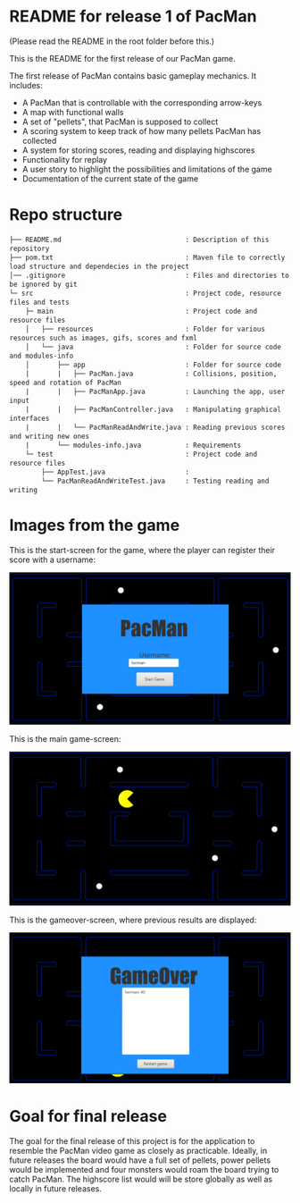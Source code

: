 # README for release 1 of PacMan

(Please read the README in the root folder before this.)

This is the README for the first release of our PacMan game.

The first release of PacMan contains basic gameplay mechanics. It includes: 
- A PacMan that is controllable with the corresponding arrow-keys
- A map with functional walls
- A set of "pellets", that PacMan is supposed to collect
- A scoring system to keep track of how many pellets PacMan has collected
- A system for storing scores, reading and displaying highscores
- Functionality for replay
- A user story to highlight the possibilities and limitations of the game
- Documentation of the current state of the game

# Repo structure
```
├── README.md                               : Description of this repository
├── pom.txt                                 : Maven file to correctly load structure and dependecies in the project
│── .gitignore                              : Files and directories to be ignored by git
└─ src                                      : Project code, resource files and tests
    ├─ main                                 : Project code and resource files
    │   ├── resources                       : Folder for various resources such as images, gifs, scores and fxml
    │   └── java                            : Folder for source code and modules-info
    │       ├── app                         : Folder for source code
    |       |   ├── PacMan.java             : Collisions, position, speed and rotation of PacMan
    |       |   ├── PacManApp.java          : Launching the app, user input
    |       |   ├── PacManController.java   : Manipulating graphical interfaces
    |       |   └── PacManReadAndWrite.java : Reading previous scores and writing new ones
    |       └── modules-info.java           : Requirements
    └─ test                                 : Project code and resource files
        ├── AppTest.java                    : 
        └── PacManReadAndWriteTest.java     : Testing reading and writing
```

# Images from the game

This is the start-screen for the game, where the player can register their score with a username:

![Startscreen](src/main/resources/README-Images/startScreen.png)

This is the main game-screen:

![Gamescreen](src/main/resources/README-Images/gameScreen.png)

This is the gameover-screen, where previous results are displayed:

![GameoverScreen](src/main/resources/README-Images/gameoverScreen.png)

# Goal for final release

The goal for the final release of this project is for the application to resemble the PacMan video game as closely as practicable. Ideally, in future releases the board would have a full set of pellets, power pellets would be implemented and four monsters would roam the board trying to catch PacMan. The highscore list would will be store globally as well as locally in future releases.